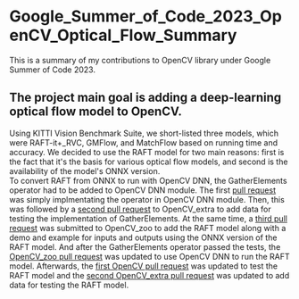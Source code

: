 # Google_Summer_of_Code_2023_OpenCV_Optical_Flow_Summary
This is a summary of my contributions to OpenCV library under Google Summer of Code 2023.
## The project main goal is adding a deep-learning optical flow model to OpenCV. 
Using KITTI Vision Benchmark Suite, we short-listed three models, which were RAFT-it+_RVC, GMFlow, and MatchFlow based on running time and accuracy. We decided to use the RAFT model for two main reasons: first is the fact that it's the basis for various optical flow models, and second is the availability of the model's ONNX version. <br>
To convert RAFT from ONNX to run with OpenCV DNN, the GatherElements operator had to be added to OpenCV DNN module. The first [pull request](https://github.com/opencv/opencv/pull/24092) was simply implmentating the operator in OpenCV DNN module. Then, this was followed by a [second pull request](https://github.com/opencv/opencv_extra/pull/1082) to OpenCV_extra to add data for testing the implementation of GatherElements. At the same time, a [third pull request](https://github.com/opencv/opencv_zoo/pull/197) was submitted to OpenCV_zoo to add the RAFT model along with a demo and example for inputs and outputs using the ONNX version of the RAFT model. And after the GatherElements operator passed the tests, the [OpenCV_zoo pull request](https://github.com/opencv/opencv_zoo/pull/197) was updated to use OpenCV DNN to run the RAFT model. Afterwards, the [first OpenCV pull request](https://github.com/opencv/opencv/pull/24092) was updated to test the RAFT model and the [second OpenCV_extra pull request](https://github.com/opencv/opencv_extra/pull/1082) was updated to add data for testing the RAFT model.
